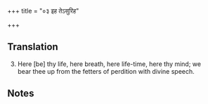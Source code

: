 +++
title = "०३ इह तेऽसुरिह"

+++
## Translation
3. Here \[be\] thy life, here breath, here life-time, here thy mind; we  
bear thee up from the fetters of perdition with divine speech.

## Notes

